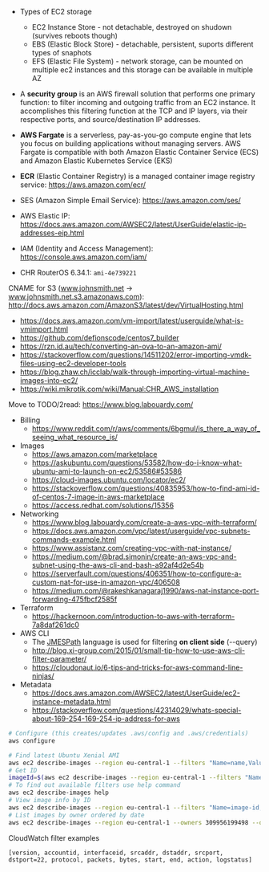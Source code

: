 * Types of EC2 storage
    * EC2 Instance Store - not detachable, destroyed on shudown (survives reboots though)
    * EBS (Elastic Block Store) - detachable, persistent, suports different types of snaphots
    * EFS (Elastic File System)  - network storage, can be mounted on multiple ec2 instances and this storage can be available in multiple AZ
* A **security group** is an AWS firewall solution that performs one primary function: to filter incoming and outgoing traffic from an EC2 instance. It accomplishes this filtering function at the TCP and IP layers, via their respective ports, and source/destination IP addresses.
* **AWS Fargate** is a serverless, pay-as-you-go compute engine that lets you focus on building applications without managing servers. AWS Fargate is compatible with both Amazon Elastic Container Service (ECS) and Amazon Elastic Kubernetes Service (EKS)
* **ECR** (Elastic Container Registry) is a managed container image registry service: https://aws.amazon.com/ecr/ 
* SES (Amazon Simple Email Service): https://aws.amazon.com/ses/
* AWS Elastic IP: https://docs.aws.amazon.com/AWSEC2/latest/UserGuide/elastic-ip-addresses-eip.html
* IAM (Identity and Access Management): https://console.aws.amazon.com/iam/

* CHR RouterOS 6.34.1: `ami-4e739221`

CNAME for S3 (www.johnsmith.net -> www.johnsmith.net.s3.amazonaws.com): http://docs.aws.amazon.com/AmazonS3/latest/dev/VirtualHosting.html

* https://docs.aws.amazon.com/vm-import/latest/userguide/what-is-vmimport.html
* https://github.com/defionscode/centos7_builder
* https://rzn.id.au/tech/converting-an-ova-to-an-amazon-ami/
* https://stackoverflow.com/questions/14511202/error-importing-vmdk-files-using-ec2-developer-tools
* https://blog.zhaw.ch/icclab/walk-through-importing-virtual-machine-images-into-ec2/
* https://wiki.mikrotik.com/wiki/Manual:CHR_AWS_installation

Move to TODO/2read: https://www.blog.labouardy.com/

* Billing
    * https://www.reddit.com/r/aws/comments/6bgmul/is_there_a_way_of_seeing_what_resource_is/
* Images
    * https://aws.amazon.com/marketplace
    * https://askubuntu.com/questions/53582/how-do-i-know-what-ubuntu-ami-to-launch-on-ec2/53586#53586
    * https://cloud-images.ubuntu.com/locator/ec2/
    * https://stackoverflow.com/questions/40835953/how-to-find-ami-id-of-centos-7-image-in-aws-marketplace
    * https://access.redhat.com/solutions/15356
* Networking
    * https://www.blog.labouardy.com/create-a-aws-vpc-with-terraform/
    * https://docs.aws.amazon.com/vpc/latest/userguide/vpc-subnets-commands-example.html
    * https://www.assistanz.com/creating-vpc-with-nat-instance/
    * https://medium.com/@brad.simonin/create-an-aws-vpc-and-subnet-using-the-aws-cli-and-bash-a92af4d2e54b
    * https://serverfault.com/questions/406351/how-to-configure-a-custom-nat-for-use-in-amazon-vpc/406508
    * https://medium.com/@rakeshkanagaraj1990/aws-nat-instance-port-forwarding-475fbcf2585f
* Terraform
    * https://hackernoon.com/introduction-to-aws-with-terraform-7a8daf261dc0
* AWS CLI
    * The [JMESPath](http://jmespath.org/) language is used for filtering **on client side** (--query)
    * http://blog.xi-group.com/2015/01/small-tip-how-to-use-aws-cli-filter-parameter/
    * https://cloudonaut.io/6-tips-and-tricks-for-aws-command-line-ninjas/
* Metadata
    * https://docs.aws.amazon.com/AWSEC2/latest/UserGuide/ec2-instance-metadata.html
    * https://stackoverflow.com/questions/42314029/whats-special-about-169-254-169-254-ip-address-for-aws
    
```bash
# Configure (this creates/updates .aws/config and .aws/credentials)
aws configure

# Find latest Ubuntu Xenial AMI
aws ec2 describe-images --region eu-central-1 --filters "Name=name,Values=ubuntu/images/hvm-ssd/ubuntu-xenial*" --query "sort_by(Images, &CreationDate)[-1].[ImageId,Name]" --output text
# Get ID
imageId=$(aws ec2 describe-images --region eu-central-1 --filters "Name=name,Values=ubuntu/images/hvm-ssd/ubuntu-xenial*" --query "sort_by(Images, &CreationDate)[-1].ImageId" --output text)
# To find out available filters use help command
aws ec2 describe-images help
# View image info by ID
aws ec2 describe-images --region eu-central-1 --filters "Name=image-id,Values=ami-09de4a4c670389e4b" --query "Images[*].[ImageId,Name,OwnerId]" --output text
# List images by owner ordered by date
aws ec2 describe-images --region eu-central-1 --owners 309956199498 --query "sort_by(Images, &CreationDate)[*].[ImageId,Name,CreationDate]" --output text
```
CloudWatch filter examples
```
[version, accountid, interfaceid, srcaddr, dstaddr, srcport, dstport=22, protocol, packets, bytes, start, end, action, logstatus]
```
